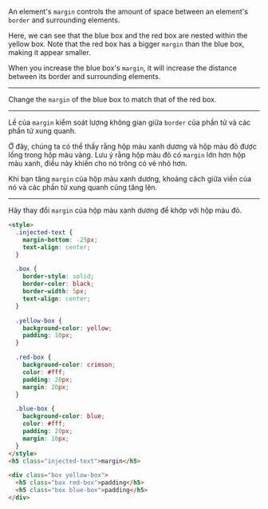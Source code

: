 An element's `margin` controls the amount of space between an element's `border` and surrounding elements.

Here, we can see that the blue box and the red box are nested within the yellow box. Note that the red box has a bigger `margin` than the blue box, making it appear smaller.

When you increase the blue box's `margin`, it will increase the distance between its border and surrounding elements.

---

Change the `margin` of the blue box to match that of the red box.

---

Lề của `margin` kiểm soát lượng không gian giữa `border` của phần tử và các phần tử xung quanh.

Ở đây, chúng ta có thể thấy rằng hộp màu xanh dương và hộp màu đỏ được lồng trong hộp màu vàng. Lưu ý rằng hộp màu đỏ có `margin` lớn hơn hộp màu xanh, điều này khiến cho nó trông có vẻ nhỏ hơn.

Khi bạn tăng `margin` của hộp màu xanh dương, khoảng cách giữa viền của nó và các phần tử xung quanh cũng tăng lên.

---

Hãy thay đổi `margin` của hộp màu xanh dương để khớp với hộp màu đỏ.

```html
<style>
  .injected-text {
    margin-bottom: -25px;
    text-align: center;
  }

  .box {
    border-style: solid;
    border-color: black;
    border-width: 5px;
    text-align: center;
  }

  .yellow-box {
    background-color: yellow;
    padding: 10px;
  }

  .red-box {
    background-color: crimson;
    color: #fff;
    padding: 20px;
    margin: 20px;
  }

  .blue-box {
    background-color: blue;
    color: #fff;
    padding: 20px;
    margin: 10px;
  }
</style>
<h5 class="injected-text">margin</h5>

<div class="box yellow-box">
  <h5 class="box red-box">padding</h5>
  <h5 class="box blue-box">padding</h5>
</div>
```
